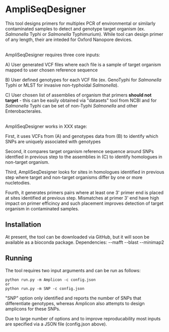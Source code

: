 # AmpliSeqDesigner

This tool designs primers for multiplex PCR of environmental or similarly contaminated samples to detect and genotype target organism (ex. *Salmonella* Typhi or *Salmonella* Typhimurium). While tool can design primer of any length, their are inteded for Oxford Nanopore devices.

<br/>
AmpliSeqDesigner requires three core inputs:

A) User generated VCF files where each file is a sample of target organism mapped to user chosen reference sequence

B) User defined genotypes for each VCF file (ex. GenoTyphi for *Salmonella* Typhi or MLST for invasive non-typhoidal *Salmonella*). 

C) User chosen list of assemblies of organism that primers **should not target** - this can be easily obtained via "datasets" tool from NCBI and for *Salmonella* Typhi can be set of non-Typhi *Salmonella* and other Enterobacterales. 

<br/>
AmpliSeqDesigner works in XXX stage:

First, it uses VCFs from (A) and genotypes data from (B) to identify which SNPs are uniquely associated with genotypes

Second, it compares target organism reference sequence around SNPs identfied in previous step to the assemblies in (C) to identify homologues in non-target organism.

Third, AmpliSeqDesigner looks for sites in homologues identified in previous step where target and non-target organisms differ by one or more nucletodies. 

Fourth, it generates primers pairs where at least one 3' primer end is placed at sites identified at previous step. Mismatches at primer 3' end have high impact on primer efficincy and such placement improves detection of target organism in contaminated samples.

## Installation

At present, the tool can be downloaded via GitHub, but it will soon be available as a bioconda package. 
Dependencies:
--mafft
--blast
--minimap2

## Running
The tool requires two input arguments and can be run as follows:
```
python run.py -m Amplicon -c config.json
or
python run.py -m SNP -c config.json
```
"SNP" option only identified and reports the number of SNPs that differentiate genotypes, whereas Amplicon also attempts to design amplicons for these SNPs.

Due to large number of options and to improve reproducability most inputs are specified via a JSON file (config.json above). 
